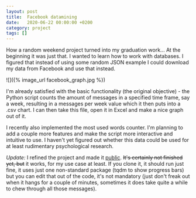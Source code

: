 ```yaml
---
layout: post
title:  Facebook datamining
date:   2020-06-22 00:00:00 +0200
category: project
tags: []
---
```



How a random weekend project turned into my graduation work... At the beginning it was just that. I wanted to learn how to work with databases. I figured that instead of using some random JSON example I could download my data from Facebook and use that instead.

![]({% image_url facebook_graph.jpg %})


I'm already satisfied with the basic functionality (the original objective) - the Python script counts the amount of messages in a specified time frame, say a week, resulting in a messages per week value which it then puts into a .csv chart. I can then take this file, open it in Excel and make a nice graph out of it.


I recently also implemented the most used words counter. I'm planning to add a couple more features and make the script more interactive and intuitive to use. I haven't yet figured out whether this data could be used for at least rudimentary psychological research.


*Update:* I refined the project and made it [public](https://github.com/georges-circuits/fb_conversations). ~~It's certainly not finished yet, but~~ it works, for my use case at least. If you clone it, it should run just fine, it uses just one non-standard package (tqdm to show progress bars) but you can edit that out of the code, it's not mandatory (just don't freak out when it hangs for a couple of minutes, sometimes it does take quite a while to chew through all those messages).


